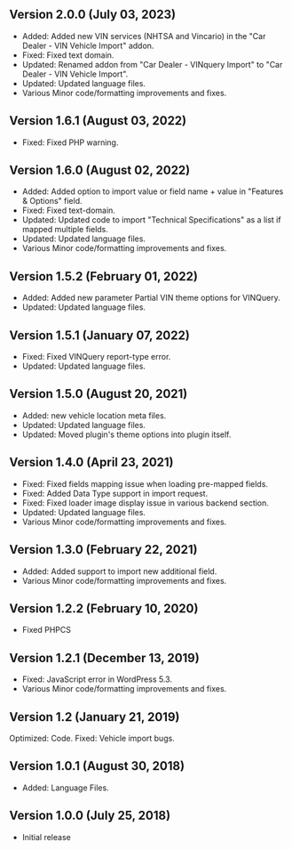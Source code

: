 ## Version 2.0.0 (July 03, 2023)
* Added: Added new VIN services (NHTSA and Vincario) in the "Car Dealer - VIN Vehicle Import" addon.
* Fixed: Fixed text domain.
* Updated: Renamed addon from "Car Dealer - VINquery Import" to "Car Dealer - VIN Vehicle Import".
* Updated: Updated language files.
* Various Minor code/formatting improvements and fixes.

## Version 1.6.1 (August 03, 2022)
* Fixed: Fixed PHP warning.

## Version 1.6.0 (August 02, 2022)
* Added: Added option to import value or field name + value in "Features & Options" field.
* Fixed: Fixed text-domain.
* Updated: Updated code to import "Technical Specifications" as a list if mapped multiple fields.
* Updated: Updated language files.
* Various Minor code/formatting improvements and fixes.

## Version 1.5.2 (February 01, 2022)
* Added: Added new parameter Partial VIN theme options for VINQuery.
* Updated: Updated language files.

## Version 1.5.1 (January 07, 2022)
* Fixed: Fixed VINQuery report-type error.
* Updated: Updated language files.

## Version 1.5.0 (August 20, 2021)
* Added: new vehicle location meta files.
* Updated: Updated language files.
* Updated: Moved plugin's theme options into plugin itself.

## Version 1.4.0 (April 23, 2021)
* Fixed: Fixed fields mapping issue when loading pre-mapped fields.
* Fixed: Added Data Type support in import request.
* Fixed: Fixed loader image display issue in various backend section.
* Updated: Updated language files.
* Various Minor code/formatting improvements and fixes.

## Version 1.3.0 (February 22, 2021)
* Added: Added support to import new additional field.
* Various Minor code/formatting improvements and fixes.

## Version 1.2.2 (February 10, 2020)
* Fixed PHPCS

## Version 1.2.1 (December 13, 2019)
* Fixed: JavaScript error in WordPress 5.3.
* Various Minor code/formatting improvements and fixes.

## Version 1.2 (January 21, 2019)
Optimized: Code.
Fixed: Vehicle import bugs.

## Version 1.0.1 (August 30, 2018)
* Added: Language Files.

## Version 1.0.0 (July 25, 2018)
* Initial release
